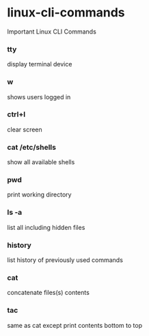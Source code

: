 # linux-cli-commands
Important Linux CLI Commands 

### tty
display terminal device
### w
shows users logged in
### ctrl+l
clear screen
### cat /etc/shells 
show all available shells
### pwd 
print working directory 
### ls -a 
list all including hidden files
### history
list history of previously used commands 
### cat 
concatenate files(s) contents
### tac 
same as cat except print contents bottom to top
